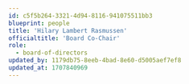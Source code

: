 ```yaml
---
id: c5f5b264-3321-4d94-8116-941075511bb3
blueprint: people
title: 'Hilary Lambert Rasmussen'
officialtitle: 'Board Co-Chair'
role:
  - board-of-directors
updated_by: 1179db75-8eeb-4bad-8e60-d5005aef7ef8
updated_at: 1707840969
---
```

